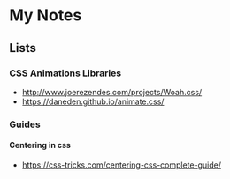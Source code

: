 # My Notes


## Lists

### CSS Animations Libraries
- http://www.joerezendes.com/projects/Woah.css/
- https://daneden.github.io/animate.css/


### Guides

#### Centering in css
-	https://css-tricks.com/centering-css-complete-guide/